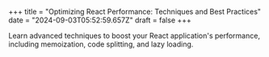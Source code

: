 +++
title = "Optimizing React Performance: Techniques and Best Practices"
date = "2024-09-03T05:52:59.657Z"
draft = false
+++

  Learn advanced techniques to boost your React application's performance, including memoization, code splitting, and lazy loading.
        